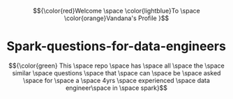 $${\color{red}Welcome \space \color{lightblue}To \space \color{orange}Vandana's Profile }$$
# Spark-questions-for-data-engineers
$${\color{green} This \space  repo \space  has \space  all \space  the \space   similar \space  questions \space  that \space  can \space  be  \space asked \space  for \space  a \space   4yrs \space  experienced \space  data engineer\space   in \space  spark}$$
